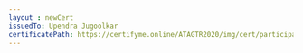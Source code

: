 ```yaml
--- 
layout : newCert 
issuedTo: Upendra Jugoolkar 
certificatePath: https://certifyme.online/ATAGTR2020/img/cert/participant/UpendraJugoolkar_054b1.png
--- 
```


